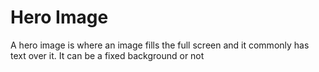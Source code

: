# Hero Image
A hero image is where an image fills the full screen and it commonly has text over it. It can be a fixed background or not

